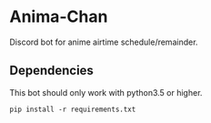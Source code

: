 # Anima-Chan
Discord bot for anime airtime schedule/remainder.

## Dependencies
This bot should only work with python3.5 or higher.

`pip install -r requirements.txt`
